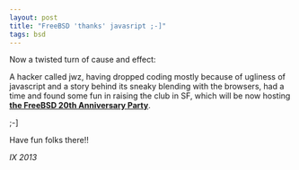 ```yaml
---
layout: post
title: "FreeBSD 'thanks' javasript ;-]"
tags: bsd
---
```


Now a twisted turn of cause and effect:

A hacker called jwz, having dropped coding mostly because of ugliness
of javascript and a story behind its sneaky blending with the
browsers, had a time and found some fun in raising the club in SF,
which will be now hosting [**the FreeBSD 20th Anniversary Party**][fbsd20y].

;-]

Have fun folks there!!

<!--eoe-->
*IX 2013*

[fbsd20y]: http://rsvp.ixsystems.com/
